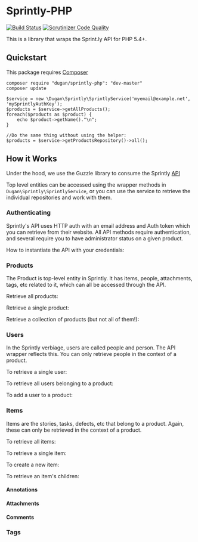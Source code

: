 # Sprintly-PHP

[![Build Status](https://travis-ci.org/mikedugan/sprintly-php.svg?branch=master)](https://travis-ci.org/mikedugan/sprintly-php)
[![Scrutinizer Code Quality](https://scrutinizer-ci.com/g/mikedugan/sprintly-php/badges/quality-score.png?b=master)](https://scrutinizer-ci.com/g/mikedugan/sprintly-php/?branch=master)

This is a library that wraps the Sprint.ly API for PHP 5.4+.

## Quickstart

This package requires [Composer](http://getcomposer.org)
```
composer require "dugan/sprintly-php": "dev-master"
composer update
```
```
$service = new \Dugan\Sprintly\SprintlyService('myemail@example.net', 'mySprintlyAuthKey');
$products = $service->getAllProducts();
foreach($products as $product) {
    echo $product->getName()."\n";
}

//Do the same thing without using the helper:
$products = $service->getProductsRepository()->all();
```

## How it Works
Under the hood, we use the Guzzle library to consume the Sprintly [API](https://sprintly.uservoice.com/knowledgebase/topics/15784-api)

Top level entities can be accessed using the wrapper methods in `Dugan\Sprintly\SprintlyService`, or you can use the service to retrieve the individual repositories and work with them.

### Authenticating

Sprintly's API uses HTTP auth with an email address and Auth token which you can retrieve from their website. All API methods require authentication, and several require you to have administrator status
on a given product.

How to instantiate the API with your credentials:


### Products

The Product is top-level entity in Sprintly. It has items, people, attachments, tags, etc related to it, which can all be accessed through the API.

Retrieve all products:

Retrieve a single product:

Retrieve a collection of products (but not all of them!):

### Users

In the Sprintly verbiage, users are called people and person. The API wrapper reflects this. You can only retrieve people in the context of a product.

To retrieve a single user:

To retrieve all users belonging to a product:

To add a user to a product:

### Items

Items are the stories, tasks, defects, etc that belong to a product. Again, these can only be retrieved in the context of a product.

To retrieve all items:

To retrieve a single item:

To create a new item:

To retrieve an item's children:

#### Annotations

#### Attachments

#### Comments

### Tags


